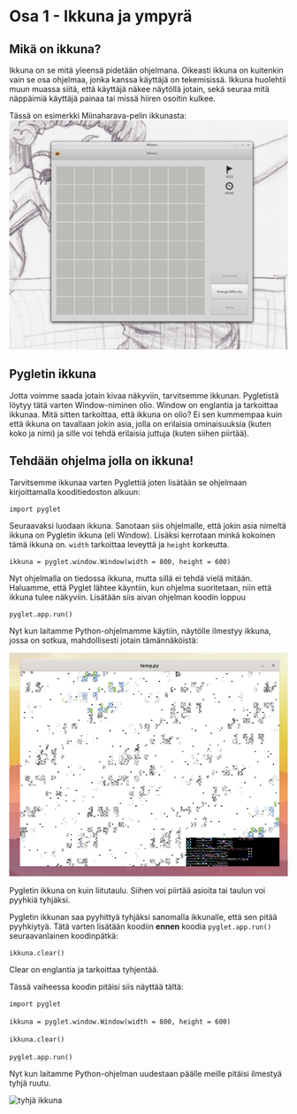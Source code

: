 # Osa 1 - Ikkuna ja ympyrä

## Mikä on ikkuna?

Ikkuna on se mitä yleensä pidetään ohjelmana. Oikeasti ikkuna on kuitenkin vain se osa ohjelmaa, jonka kanssa käyttäjä on tekemisissä. Ikkuna huolehtii muun muassa siitä, että käyttäjä näkee näytöllä jotain, sekä seuraa mitä näppäimiä käyttäjä painaa tai missä hiiren osoitin kulkee.

Tässä on esimerkki Miinaharava-pelin ikkunasta:
![kuva miinaharavasta](miinaharavaikkuna.png)

## Pygletin ikkuna

Jotta voimme saada jotain kivaa näkyviin, tarvitsemme ikkunan. Pygletistä löytyy tätä varten Window-niminen olio. Window on englantia ja tarkoittaa ikkunaa. Mitä sitten tarkoittaa, että ikkuna on olio? Ei sen kummempaa kuin että ikkuna on tavallaan jokin asia, jolla on erilaisia ominaisuuksia (kuten koko ja nimi) ja sille voi tehdä erilaisia juttuja (kuten siihen piirtää).

## Tehdään ohjelma jolla on ikkuna!

Tarvitsemme ikkunaa varten Pyglettiä joten lisätään se ohjelmaan kirjoittamalla kooditiedoston alkuun:

```Python3
import pyglet
``` 

Seuraavaksi luodaan ikkuna. Sanotaan siis ohjelmalle, että jokin asia nimeltä ikkuna on Pygletin ikkuna (eli Window). Lisäksi kerrotaan minkä kokoinen tämä ikkuna on. `width` tarkoittaa leveyttä ja `height` korkeutta.

```Python3
ikkuna = pyglet.window.Window(width = 800, height = 600)
```

Nyt ohjelmalla on tiedossa ikkuna, mutta sillä ei tehdä vielä mitään. Haluamme, että Pyglet lähtee käyntiin, kun ohjelma suoritetaan, niin että ikkuna tulee näkyviin. Lisätään siis aivan ohjelman koodin loppuu

```Python3
pyglet.app.run()
```
Nyt kun laitamme Python-ohjelmamme käytiin, näytölle ilmestyy ikkuna, jossa on sotkua, mahdollisesti jotain tämännäköistä:

![sotkuinen ikkuna](sotku-ikkuna.png)

Pygletin ikkuna on kuin liitutaulu. Siihen voi piirtää asioita tai taulun voi pyyhkiä tyhjäksi. 

Pygletin ikkunan saa pyyhittyä tyhjäksi sanomalla ikkunalle, että sen pitää pyyhkiytyä. Tätä varten lisätään koodiin **ennen** koodia ```pyglet.app.run()``` seuraavanlainen koodinpätkä:

```Python3
ikkuna.clear()
```

Clear on englantia ja tarkoittaa tyhjentää.

Tässä vaiheessa koodin pitäisi siis näyttää tältä:

```Python3
import pyglet

ikkuna = pyglet.window.Window(width = 800, height = 600)

ikkuna.clear()

pyglet.app.run()
```

Nyt kun laitamme Python-ohjelman uudestaan päälle meille pitäisi ilmestyä tyhjä ruutu.

![tyhjä ikkuna](tyhjä-ikkuna.png)